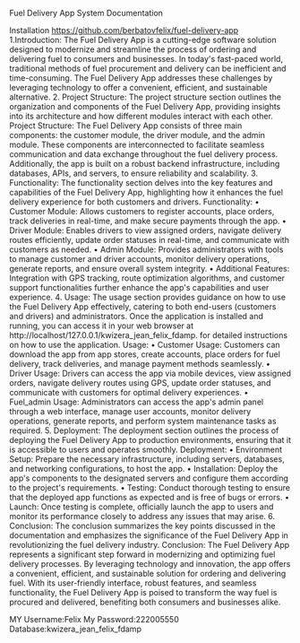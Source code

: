 Fuel Delivery App System Documentation

Installation
https://github.com/berbatovfelix/fuel-delivery-app
1.Introduction: The Fuel Delivery App is a cutting-edge software solution designed to modernize and streamline the process of ordering and delivering fuel to consumers and businesses. In today's fast-paced world, traditional methods of fuel procurement and delivery can be inefficient and time-consuming. The Fuel Delivery App addresses these challenges by leveraging technology to offer a convenient, efficient, and sustainable alternative.
2. Project Structure:
The project structure section outlines the organization and components of the Fuel Delivery App, providing insights into its architecture and how different modules interact with each other.
Project Structure: The Fuel Delivery App consists of three main components: the customer module, the driver module, and the admin module. These components are interconnected to facilitate seamless communication and data exchange throughout the fuel delivery process. Additionally, the app is built on a robust backend infrastructure, including databases, APIs, and servers, to ensure reliability and scalability.
3. Functionality:
The functionality section delves into the key features and capabilities of the Fuel Delivery App, highlighting how it enhances the fuel delivery experience for both customers and drivers.
Functionality:
•	Customer Module: Allows customers to register accounts, place orders, track deliveries in real-time, and make secure payments through the app.
•	Driver Module: Enables drivers to view assigned orders, navigate delivery routes efficiently, update order statuses in real-time, and communicate with customers as needed.
•	Admin Module: Provides administrators with tools to manage customer and driver accounts, monitor delivery operations, generate reports, and ensure overall system integrity.
•	Additional Features: Integration with GPS tracking, route optimization algorithms, and customer support functionalities further enhance the app's capabilities and user experience.
4. Usage:
The usage section provides guidance on how to use the Fuel Delivery App effectively, catering to both end-users (customers and drivers) and administrators.
Once the application is installed and running, you can access it in your web browser at http://localhost/127.0.0.1/kwizera_jean_felix_fdamp. for detailed instructions on how to use the application.
Usage:
•	Customer Usage: Customers can download the app from app stores, create accounts, place orders for fuel delivery, track deliveries, and manage payment methods seamlessly.
•	Driver Usage: Drivers can access the app via mobile devices, view assigned orders, navigate delivery routes using GPS, update order statuses, and communicate with customers for optimal delivery experiences.
•	Fuel_admin Usage: Administrators can access the app's admin panel through a web interface, manage user accounts, monitor delivery operations, generate reports, and perform system maintenance tasks as required.
5. Deployment:
The deployment section outlines the process of deploying the Fuel Delivery App to production environments, ensuring that it is accessible to users and operates smoothly.
Deployment:
•	Environment Setup: Prepare the necessary infrastructure, including servers, databases, and networking configurations, to host the app.
•	Installation: Deploy the app's components to the designated servers and configure them according to the project's requirements.
•	Testing: Conduct thorough testing to ensure that the deployed app functions as expected and is free of bugs or errors.
•	Launch: Once testing is complete, officially launch the app to users and monitor its performance closely to address any issues that may arise.
6. Conclusion:
The conclusion summarizes the key points discussed in the documentation and emphasizes the significance of the Fuel Delivery App in revolutionizing the fuel delivery industry.
Conclusion: The Fuel Delivery App represents a significant step forward in modernizing and optimizing fuel delivery processes. By leveraging technology and innovation, the app offers a convenient, efficient, and sustainable solution for ordering and delivering fuel. With its user-friendly interface, robust features, and seamless functionality, the Fuel Delivery App is poised to transform the way fuel is procured and delivered, benefiting both consumers and businesses alike.

MY Username:Felix
My Password:222005550
Database:kwizera_jean_felix_fdamp
